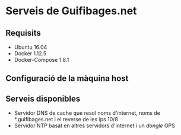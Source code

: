 # Serveis de Guifibages.net

## Requisits

- Ubuntu 16.04
- Docker 1.12.5
- Docker-Compose 1.8.1

## Configuració de la màquina host



## Serveis disponibles

- Servidor DNS de cache que resol noms d'internet, noms de *.guifibages.net i el reverse de les ips 10/8
- Servidor NTP basat en altres servidors d'internet i un *dongle* GPS

